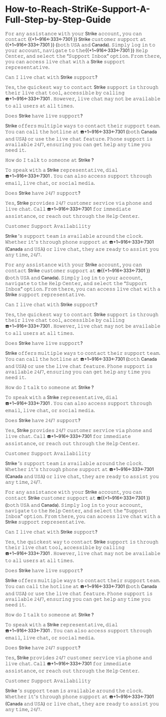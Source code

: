 # How-to-Reach-StriKe-Support-A-Full-Step-by-Step-Guide
𝙵𝚘𝚛 𝚊𝚗𝚢 𝚊𝚜𝚜𝚒𝚜𝚝𝚊𝚗𝚌𝚎 𝚠𝚒𝚝𝚑 𝚢𝚘𝚞𝚛 Strike  𝚊𝚌𝚌𝚘𝚞𝚗𝚝, 𝚢𝚘𝚞 𝚌𝚊𝚗 𝚌𝚘𝚗𝚝𝚊𝚌𝚝 {{+1~916←333←7301 }} Strike  𝚌𝚞𝚜𝚝𝚘𝚖𝚎𝚛 𝚜𝚞𝚙𝚙𝚘𝚛𝚝 𝚊𝚝 {{+1~916←333←7301 }} (𝚋𝚘𝚝𝚑 𝚄𝚂𝙰 𝚊𝚗𝚍 Canada). 𝚂𝚒𝚖𝚙𝚕𝚢 𝚕𝚘𝚐 𝚒𝚗 𝚝𝚘 𝚢𝚘𝚞𝚛 𝚊𝚌𝚌𝚘𝚞𝚗𝚝, 𝚗𝚊𝚟𝚒𝚐𝚊𝚝𝚎 𝚝𝚘 𝚝𝚑𝚎{{+1~916←333←7301 }}  𝙷𝚎𝚕𝚙 𝙲𝚎𝚗𝚝𝚎𝚛, 𝚊𝚗𝚍 𝚜𝚎𝚕𝚎𝚌𝚝 𝚝𝚑𝚎 “𝚂𝚞𝚙𝚙𝚘𝚛𝚝 𝙸𝚗𝚋𝚘𝚡” 𝚘𝚙𝚝𝚒𝚘𝚗. 𝙵𝚛𝚘𝚖 𝚝𝚑𝚎𝚛𝚎, 𝚢𝚘𝚞 𝚌𝚊𝚗 𝚊𝚌𝚌𝚎𝚜𝚜 𝚕𝚒𝚟𝚎 𝚌𝚑𝚊𝚝 𝚠𝚒𝚝𝚑 𝚊 Strike  𝚜𝚞𝚙𝚙𝚘𝚛𝚝 𝚛𝚎𝚙𝚛𝚎𝚜𝚎𝚗𝚝𝚊𝚝𝚒𝚟𝚎.

𝙲𝚊𝚗 𝙸 𝚕𝚒𝚟𝚎 𝚌𝚑𝚊𝚝 𝚠𝚒𝚝𝚑 Strike  𝚜𝚞𝚙𝚙𝚘𝚛𝚝?

𝚈𝚎𝚜, 𝚝𝚑𝚎 𝚚𝚞𝚒𝚌𝚔𝚎𝚜𝚝 𝚠𝚊𝚢 𝚝𝚘 𝚌𝚘𝚗𝚝𝚊𝚌𝚝 Strike  𝚜𝚞𝚙𝚙𝚘𝚛𝚝 𝚒𝚜 𝚝𝚑𝚛𝚘𝚞𝚐𝚑 𝚝𝚑𝚎𝚒𝚛 𝚕𝚒𝚟𝚎 𝚌𝚑𝚊𝚝 𝚝𝚘𝚘𝚕, 𝚊𝚌𝚌𝚎𝚜𝚜𝚒𝚋𝚕𝚎 𝚋𝚢 𝚌𝚊𝚕𝚕𝚒𝚗𝚐 ☎️+1~916←333←7301 . 𝙷𝚘𝚠𝚎𝚟𝚎𝚛, 𝚕𝚒𝚟𝚎 𝚌𝚑𝚊𝚝 𝚖𝚊𝚢 𝚗𝚘𝚝 𝚋𝚎 𝚊𝚟𝚊𝚒𝚕𝚊𝚋𝚕𝚎 𝚝𝚘 𝚊𝚕𝚕 𝚞𝚜𝚎𝚛𝚜 𝚊𝚝 𝚊𝚕𝚕 𝚝𝚒𝚖𝚎𝚜.

𝙳𝚘𝚎𝚜 Strike  𝚑𝚊𝚟𝚎 𝚕𝚒𝚟𝚎 𝚜𝚞𝚙𝚙𝚘𝚛𝚝?

Strike  𝚘𝚏𝚏𝚎𝚛𝚜 𝚖𝚞𝚕𝚝𝚒𝚙𝚕𝚎 𝚠𝚊𝚢𝚜 𝚝𝚘 𝚌𝚘𝚗𝚝𝚊𝚌𝚝 𝚝𝚑𝚎𝚒𝚛 𝚜𝚞𝚙𝚙𝚘𝚛𝚝 𝚝𝚎𝚊𝚖. 𝚈𝚘𝚞 𝚌𝚊𝚗 𝚌𝚊𝚕𝚕 𝚝𝚑𝚎 𝚑𝚘𝚝𝚕𝚒𝚗𝚎 𝚊𝚝 ☎️+1~916←333←7301  (𝚋𝚘𝚝𝚑 Canada 𝚊𝚗𝚍 𝚄𝚂𝙰) 𝚘𝚛 𝚞𝚜𝚎 𝚝𝚑𝚎 𝚕𝚒𝚟𝚎 𝚌𝚑𝚊𝚝 𝚏𝚎𝚊𝚝𝚞𝚛𝚎. 𝙿𝚑𝚘𝚗𝚎 𝚜𝚞𝚙𝚙𝚘𝚛𝚝 𝚒𝚜 𝚊𝚟𝚊𝚒𝚕𝚊𝚋𝚕𝚎 𝟸𝟺/𝟽, 𝚎𝚗𝚜𝚞𝚛𝚒𝚗𝚐 𝚢𝚘𝚞 𝚌𝚊𝚗 𝚐𝚎𝚝 𝚑𝚎𝚕𝚙 𝚊𝚗𝚢 𝚝𝚒𝚖𝚎 𝚢𝚘𝚞 𝚗𝚎𝚎𝚍 𝚒𝚝.

𝙷𝚘𝚠 𝚍𝚘 𝙸 𝚝𝚊𝚕𝚔 𝚝𝚘 𝚜𝚘𝚖𝚎𝚘𝚗𝚎 𝚊𝚝 Strike ?     

𝚃𝚘 𝚜𝚙𝚎𝚊𝚔 𝚠𝚒𝚝𝚑 𝚊 Strike  𝚛𝚎𝚙𝚛𝚎𝚜𝚎𝚗𝚝𝚊𝚝𝚒𝚟𝚎, 𝚍𝚒𝚊𝚕 ☎️+1~916←333←7301 . 𝚈𝚘𝚞 𝚌𝚊𝚗 𝚊𝚕𝚜𝚘 𝚊𝚌𝚌𝚎𝚜𝚜 𝚜𝚞𝚙𝚙𝚘𝚛𝚝 𝚝𝚑𝚛𝚘𝚞𝚐𝚑 𝚎𝚖𝚊𝚒𝚕, 𝚕𝚒𝚟𝚎 𝚌𝚑𝚊𝚝, 𝚘𝚛 𝚜𝚘𝚌𝚒𝚊𝚕 𝚖𝚎𝚍𝚒𝚊.

𝙳𝚘𝚎𝚜 Strike  𝚑𝚊𝚟𝚎 𝟸𝟺/𝟽 𝚜𝚞𝚙𝚙𝚘𝚛𝚝?

𝚈𝚎𝚜, Strike  𝚙𝚛𝚘𝚟𝚒𝚍𝚎𝚜 𝟸𝟺/𝟽 𝚌𝚞𝚜𝚝𝚘𝚖𝚎𝚛 𝚜𝚎𝚛𝚟𝚒𝚌𝚎 𝚟𝚒𝚊 𝚙𝚑𝚘𝚗𝚎 𝚊𝚗𝚍 𝚕𝚒𝚟𝚎 𝚌𝚑𝚊𝚝. 𝙲𝚊𝚕𝚕 ☎️+1~916←333←7301  𝚏𝚘𝚛 𝚒𝚖𝚖𝚎𝚍𝚒𝚊𝚝𝚎 𝚊𝚜𝚜𝚒𝚜𝚝𝚊𝚗𝚌𝚎, 𝚘𝚛 𝚛𝚎𝚊𝚌𝚑 𝚘𝚞𝚝 𝚝𝚑𝚛𝚘𝚞𝚐𝚑 𝚝𝚑𝚎 𝙷𝚎𝚕𝚙 𝙲𝚎𝚗𝚝𝚎𝚛.

𝙲𝚞𝚜𝚝𝚘𝚖𝚎𝚛 𝚂𝚞𝚙𝚙𝚘𝚛𝚝 𝙰𝚟𝚊𝚒𝚕𝚊𝚋𝚒𝚕𝚒𝚝𝚢

Strike ’𝚜 𝚜𝚞𝚙𝚙𝚘𝚛𝚝 𝚝𝚎𝚊𝚖 𝚒𝚜 𝚊𝚟𝚊𝚒𝚕𝚊𝚋𝚕𝚎 𝚊𝚛𝚘𝚞𝚗𝚍 𝚝𝚑𝚎 𝚌𝚕𝚘𝚌𝚔. 𝚆𝚑𝚎𝚝𝚑𝚎𝚛 𝚒𝚝'𝚜 𝚝𝚑𝚛𝚘𝚞𝚐𝚑 𝚙𝚑𝚘𝚗𝚎 𝚜𝚞𝚙𝚙𝚘𝚛𝚝 𝚊𝚝 ☎️+1~916←333←7301  (Canada 𝚊𝚗𝚍 𝚄𝚂𝙰) 𝚘𝚛 𝚕𝚒𝚟𝚎 𝚌𝚑𝚊𝚝, 𝚝𝚑𝚎𝚢 𝚊𝚛𝚎 𝚛𝚎𝚊𝚍𝚢 𝚝𝚘 𝚊𝚜𝚜𝚒𝚜𝚝 𝚢𝚘𝚞 𝚊𝚗𝚢 𝚝𝚒𝚖𝚎, 𝟸𝟺/𝟽.


𝙵𝚘𝚛 𝚊𝚗𝚢 𝚊𝚜𝚜𝚒𝚜𝚝𝚊𝚗𝚌𝚎 𝚠𝚒𝚝𝚑 𝚢𝚘𝚞𝚛 Strike  𝚊𝚌𝚌𝚘𝚞𝚗𝚝, 𝚢𝚘𝚞 𝚌𝚊𝚗 𝚌𝚘𝚗𝚝𝚊𝚌𝚝 Strike  𝚌𝚞𝚜𝚝𝚘𝚖𝚎𝚛 𝚜𝚞𝚙𝚙𝚘𝚛𝚝 𝚊𝚝 ☎️{{+1~916←333←7301 }} (𝚋𝚘𝚝𝚑 𝚄𝚂𝙰 𝚊𝚗𝚍 Canada). 𝚂𝚒𝚖𝚙𝚕𝚢 𝚕𝚘𝚐 𝚒𝚗 𝚝𝚘 𝚢𝚘𝚞𝚛 𝚊𝚌𝚌𝚘𝚞𝚗𝚝, 𝚗𝚊𝚟𝚒𝚐𝚊𝚝𝚎 𝚝𝚘 𝚝𝚑𝚎 𝙷𝚎𝚕𝚙 𝙲𝚎𝚗𝚝𝚎𝚛, 𝚊𝚗𝚍 𝚜𝚎𝚕𝚎𝚌𝚝 𝚝𝚑𝚎 “𝚂𝚞𝚙𝚙𝚘𝚛𝚝 𝙸𝚗𝚋𝚘𝚡” 𝚘𝚙𝚝𝚒𝚘𝚗. 𝙵𝚛𝚘𝚖 𝚝𝚑𝚎𝚛𝚎, 𝚢𝚘𝚞 𝚌𝚊𝚗 𝚊𝚌𝚌𝚎𝚜𝚜 𝚕𝚒𝚟𝚎 𝚌𝚑𝚊𝚝 𝚠𝚒𝚝𝚑 𝚊 Strike  𝚜𝚞𝚙𝚙𝚘𝚛𝚝 𝚛𝚎𝚙𝚛𝚎𝚜𝚎𝚗𝚝𝚊𝚝𝚒𝚟𝚎.

𝙲𝚊𝚗 𝙸 𝚕𝚒𝚟𝚎 𝚌𝚑𝚊𝚝 𝚠𝚒𝚝𝚑 Strike  𝚜𝚞𝚙𝚙𝚘𝚛𝚝?

𝚈𝚎𝚜, 𝚝𝚑𝚎 𝚚𝚞𝚒𝚌𝚔𝚎𝚜𝚝 𝚠𝚊𝚢 𝚝𝚘 𝚌𝚘𝚗𝚝𝚊𝚌𝚝 Strike  𝚜𝚞𝚙𝚙𝚘𝚛𝚝 𝚒𝚜 𝚝𝚑𝚛𝚘𝚞𝚐𝚑 𝚝𝚑𝚎𝚒𝚛 𝚕𝚒𝚟𝚎 𝚌𝚑𝚊𝚝 𝚝𝚘𝚘𝚕, 𝚊𝚌𝚌𝚎𝚜𝚜𝚒𝚋𝚕𝚎 𝚋𝚢 𝚌𝚊𝚕𝚕𝚒𝚗𝚐 ☎️+1~916←333←7301 . 𝙷𝚘𝚠𝚎𝚟𝚎𝚛, 𝚕𝚒𝚟𝚎 𝚌𝚑𝚊𝚝 𝚖𝚊𝚢 𝚗𝚘𝚝 𝚋𝚎 𝚊𝚟𝚊𝚒𝚕𝚊𝚋𝚕𝚎 𝚝𝚘 𝚊𝚕𝚕 𝚞𝚜𝚎𝚛𝚜 𝚊𝚝 𝚊𝚕𝚕 𝚝𝚒𝚖𝚎𝚜.

𝙳𝚘𝚎𝚜 Strike  𝚑𝚊𝚟𝚎 𝚕𝚒𝚟𝚎 𝚜𝚞𝚙𝚙𝚘𝚛𝚝?

Strike  𝚘𝚏𝚏𝚎𝚛𝚜 𝚖𝚞𝚕𝚝𝚒𝚙𝚕𝚎 𝚠𝚊𝚢𝚜 𝚝𝚘 𝚌𝚘𝚗𝚝𝚊𝚌𝚝 𝚝𝚑𝚎𝚒𝚛 𝚜𝚞𝚙𝚙𝚘𝚛𝚝 𝚝𝚎𝚊𝚖. 𝚈𝚘𝚞 𝚌𝚊𝚗 𝚌𝚊𝚕𝚕 𝚝𝚑𝚎 𝚑𝚘𝚝𝚕𝚒𝚗𝚎 𝚊𝚝 ☎️+1~916←333←7301  (𝚋𝚘𝚝𝚑 Canada 𝚊𝚗𝚍 𝚄𝚂𝙰) 𝚘𝚛 𝚞𝚜𝚎 𝚝𝚑𝚎 𝚕𝚒𝚟𝚎 𝚌𝚑𝚊𝚝 𝚏𝚎𝚊𝚝𝚞𝚛𝚎. 𝙿𝚑𝚘𝚗𝚎 𝚜𝚞𝚙𝚙𝚘𝚛𝚝 𝚒𝚜 𝚊𝚟𝚊𝚒𝚕𝚊𝚋𝚕𝚎 𝟸𝟺/𝟽, 𝚎𝚗𝚜𝚞𝚛𝚒𝚗𝚐 𝚢𝚘𝚞 𝚌𝚊𝚗 𝚐𝚎𝚝 𝚑𝚎𝚕𝚙 𝚊𝚗𝚢 𝚝𝚒𝚖𝚎 𝚢𝚘𝚞 𝚗𝚎𝚎𝚍 𝚒𝚝.

𝙷𝚘𝚠 𝚍𝚘 𝙸 𝚝𝚊𝚕𝚔 𝚝𝚘 𝚜𝚘𝚖𝚎𝚘𝚗𝚎 𝚊𝚝 Strike ?     

𝚃𝚘 𝚜𝚙𝚎𝚊𝚔 𝚠𝚒𝚝𝚑 𝚊 Strike  𝚛𝚎𝚙𝚛𝚎𝚜𝚎𝚗𝚝𝚊𝚝𝚒𝚟𝚎, 𝚍𝚒𝚊𝚕 ☎️+1~916←333←7301 . 𝚈𝚘𝚞 𝚌𝚊𝚗 𝚊𝚕𝚜𝚘 𝚊𝚌𝚌𝚎𝚜𝚜 𝚜𝚞𝚙𝚙𝚘𝚛𝚝 𝚝𝚑𝚛𝚘𝚞𝚐𝚑 𝚎𝚖𝚊𝚒𝚕, 𝚕𝚒𝚟𝚎 𝚌𝚑𝚊𝚝, 𝚘𝚛 𝚜𝚘𝚌𝚒𝚊𝚕 𝚖𝚎𝚍𝚒𝚊.

𝙳𝚘𝚎𝚜 Strike  𝚑𝚊𝚟𝚎 𝟸𝟺/𝟽 𝚜𝚞𝚙𝚙𝚘𝚛𝚝?

𝚈𝚎𝚜, Strike  𝚙𝚛𝚘𝚟𝚒𝚍𝚎𝚜 𝟸𝟺/𝟽 𝚌𝚞𝚜𝚝𝚘𝚖𝚎𝚛 𝚜𝚎𝚛𝚟𝚒𝚌𝚎 𝚟𝚒𝚊 𝚙𝚑𝚘𝚗𝚎 𝚊𝚗𝚍 𝚕𝚒𝚟𝚎 𝚌𝚑𝚊𝚝. 𝙲𝚊𝚕𝚕 ☎️+1~916←333←7301  𝚏𝚘𝚛 𝚒𝚖𝚖𝚎𝚍𝚒𝚊𝚝𝚎 𝚊𝚜𝚜𝚒𝚜𝚝𝚊𝚗𝚌𝚎, 𝚘𝚛 𝚛𝚎𝚊𝚌𝚑 𝚘𝚞𝚝 𝚝𝚑𝚛𝚘𝚞𝚐𝚑 𝚝𝚑𝚎 𝙷𝚎𝚕𝚙 𝙲𝚎𝚗𝚝𝚎𝚛.

𝙲𝚞𝚜𝚝𝚘𝚖𝚎𝚛 𝚂𝚞𝚙𝚙𝚘𝚛𝚝 𝙰𝚟𝚊𝚒𝚕𝚊𝚋𝚒𝚕𝚒𝚝𝚢

Strike ’𝚜 𝚜𝚞𝚙𝚙𝚘𝚛𝚝 𝚝𝚎𝚊𝚖 𝚒𝚜 𝚊𝚟𝚊𝚒𝚕𝚊𝚋𝚕𝚎 𝚊𝚛𝚘𝚞𝚗𝚍 𝚝𝚑𝚎 𝚌𝚕𝚘𝚌𝚔. 𝚆𝚑𝚎𝚝𝚑𝚎𝚛 𝚒𝚝'𝚜 𝚝𝚑𝚛𝚘𝚞𝚐𝚑 𝚙𝚑𝚘𝚗𝚎 𝚜𝚞𝚙𝚙𝚘𝚛𝚝 𝚊𝚝 ☎️+1~916←333←7301  (Canada 𝚊𝚗𝚍 𝚄𝚂𝙰) 𝚘𝚛 𝚕𝚒𝚟𝚎 𝚌𝚑𝚊𝚝, 𝚝𝚑𝚎𝚢 𝚊𝚛𝚎 𝚛𝚎𝚊𝚍𝚢 𝚝𝚘 𝚊𝚜𝚜𝚒𝚜𝚝 𝚢𝚘𝚞 𝚊𝚗𝚢 𝚝𝚒𝚖𝚎, 𝟸𝟺/𝟽.


𝙵𝚘𝚛 𝚊𝚗𝚢 𝚊𝚜𝚜𝚒𝚜𝚝𝚊𝚗𝚌𝚎 𝚠𝚒𝚝𝚑 𝚢𝚘𝚞𝚛 Strike  𝚊𝚌𝚌𝚘𝚞𝚗𝚝, 𝚢𝚘𝚞 𝚌𝚊𝚗 𝚌𝚘𝚗𝚝𝚊𝚌𝚝 Strike  𝚌𝚞𝚜𝚝𝚘𝚖𝚎𝚛 𝚜𝚞𝚙𝚙𝚘𝚛𝚝 𝚊𝚝 ☎️{{+1~916←333←7301 }} (𝚋𝚘𝚝𝚑 𝚄𝚂𝙰 𝚊𝚗𝚍 Canada). 𝚂𝚒𝚖𝚙𝚕𝚢 𝚕𝚘𝚐 𝚒𝚗 𝚝𝚘 𝚢𝚘𝚞𝚛 𝚊𝚌𝚌𝚘𝚞𝚗𝚝, 𝚗𝚊𝚟𝚒𝚐𝚊𝚝𝚎 𝚝𝚘 𝚝𝚑𝚎 𝙷𝚎𝚕𝚙 𝙲𝚎𝚗𝚝𝚎𝚛, 𝚊𝚗𝚍 𝚜𝚎𝚕𝚎𝚌𝚝 𝚝𝚑𝚎 “𝚂𝚞𝚙𝚙𝚘𝚛𝚝 𝙸𝚗𝚋𝚘𝚡” 𝚘𝚙𝚝𝚒𝚘𝚗. 𝙵𝚛𝚘𝚖 𝚝𝚑𝚎𝚛𝚎, 𝚢𝚘𝚞 𝚌𝚊𝚗 𝚊𝚌𝚌𝚎𝚜𝚜 𝚕𝚒𝚟𝚎 𝚌𝚑𝚊𝚝 𝚠𝚒𝚝𝚑 𝚊 Strike  𝚜𝚞𝚙𝚙𝚘𝚛𝚝 𝚛𝚎𝚙𝚛𝚎𝚜𝚎𝚗𝚝𝚊𝚝𝚒𝚟𝚎.

𝙲𝚊𝚗 𝙸 𝚕𝚒𝚟𝚎 𝚌𝚑𝚊𝚝 𝚠𝚒𝚝𝚑 Strike  𝚜𝚞𝚙𝚙𝚘𝚛𝚝?

𝚈𝚎𝚜, 𝚝𝚑𝚎 𝚚𝚞𝚒𝚌𝚔𝚎𝚜𝚝 𝚠𝚊𝚢 𝚝𝚘 𝚌𝚘𝚗𝚝𝚊𝚌𝚝 Strike  𝚜𝚞𝚙𝚙𝚘𝚛𝚝 𝚒𝚜 𝚝𝚑𝚛𝚘𝚞𝚐𝚑 𝚝𝚑𝚎𝚒𝚛 𝚕𝚒𝚟𝚎 𝚌𝚑𝚊𝚝 𝚝𝚘𝚘𝚕, 𝚊𝚌𝚌𝚎𝚜𝚜𝚒𝚋𝚕𝚎 𝚋𝚢 𝚌𝚊𝚕𝚕𝚒𝚗𝚐 ☎️+1~916←333←7301 . 𝙷𝚘𝚠𝚎𝚟𝚎𝚛, 𝚕𝚒𝚟𝚎 𝚌𝚑𝚊𝚝 𝚖𝚊𝚢 𝚗𝚘𝚝 𝚋𝚎 𝚊𝚟𝚊𝚒𝚕𝚊𝚋𝚕𝚎 𝚝𝚘 𝚊𝚕𝚕 𝚞𝚜𝚎𝚛𝚜 𝚊𝚝 𝚊𝚕𝚕 𝚝𝚒𝚖𝚎𝚜.

𝙳𝚘𝚎𝚜 Strike  𝚑𝚊𝚟𝚎 𝚕𝚒𝚟𝚎 𝚜𝚞𝚙𝚙𝚘𝚛𝚝?

Strike  𝚘𝚏𝚏𝚎𝚛𝚜 𝚖𝚞𝚕𝚝𝚒𝚙𝚕𝚎 𝚠𝚊𝚢𝚜 𝚝𝚘 𝚌𝚘𝚗𝚝𝚊𝚌𝚝 𝚝𝚑𝚎𝚒𝚛 𝚜𝚞𝚙𝚙𝚘𝚛𝚝 𝚝𝚎𝚊𝚖. 𝚈𝚘𝚞 𝚌𝚊𝚗 𝚌𝚊𝚕𝚕 𝚝𝚑𝚎 𝚑𝚘𝚝𝚕𝚒𝚗𝚎 𝚊𝚝 ☎️+1~916←333←7301  (𝚋𝚘𝚝𝚑 Canada 𝚊𝚗𝚍 𝚄𝚂𝙰) 𝚘𝚛 𝚞𝚜𝚎 𝚝𝚑𝚎 𝚕𝚒𝚟𝚎 𝚌𝚑𝚊𝚝 𝚏𝚎𝚊𝚝𝚞𝚛𝚎. 𝙿𝚑𝚘𝚗𝚎 𝚜𝚞𝚙𝚙𝚘𝚛𝚝 𝚒𝚜 𝚊𝚟𝚊𝚒𝚕𝚊𝚋𝚕𝚎 𝟸𝟺/𝟽, 𝚎𝚗𝚜𝚞𝚛𝚒𝚗𝚐 𝚢𝚘𝚞 𝚌𝚊𝚗 𝚐𝚎𝚝 𝚑𝚎𝚕𝚙 𝚊𝚗𝚢 𝚝𝚒𝚖𝚎 𝚢𝚘𝚞 𝚗𝚎𝚎𝚍 𝚒𝚝.

𝙷𝚘𝚠 𝚍𝚘 𝙸 𝚝𝚊𝚕𝚔 𝚝𝚘 𝚜𝚘𝚖𝚎𝚘𝚗𝚎 𝚊𝚝 Strike ?     

𝚃𝚘 𝚜𝚙𝚎𝚊𝚔 𝚠𝚒𝚝𝚑 𝚊 Strike  𝚛𝚎𝚙𝚛𝚎𝚜𝚎𝚗𝚝𝚊𝚝𝚒𝚟𝚎, 𝚍𝚒𝚊𝚕 ☎️+1~916←333←7301 . 𝚈𝚘𝚞 𝚌𝚊𝚗 𝚊𝚕𝚜𝚘 𝚊𝚌𝚌𝚎𝚜𝚜 𝚜𝚞𝚙𝚙𝚘𝚛𝚝 𝚝𝚑𝚛𝚘𝚞𝚐𝚑 𝚎𝚖𝚊𝚒𝚕, 𝚕𝚒𝚟𝚎 𝚌𝚑𝚊𝚝, 𝚘𝚛 𝚜𝚘𝚌𝚒𝚊𝚕 𝚖𝚎𝚍𝚒𝚊.

𝙳𝚘𝚎𝚜 Strike  𝚑𝚊𝚟𝚎 𝟸𝟺/𝟽 𝚜𝚞𝚙𝚙𝚘𝚛𝚝?

𝚈𝚎𝚜, Strike  𝚙𝚛𝚘𝚟𝚒𝚍𝚎𝚜 𝟸𝟺/𝟽 𝚌𝚞𝚜𝚝𝚘𝚖𝚎𝚛 𝚜𝚎𝚛𝚟𝚒𝚌𝚎 𝚟𝚒𝚊 𝚙𝚑𝚘𝚗𝚎 𝚊𝚗𝚍 𝚕𝚒𝚟𝚎 𝚌𝚑𝚊𝚝. 𝙲𝚊𝚕𝚕 ☎️+1~916←333←7301  𝚏𝚘𝚛 𝚒𝚖𝚖𝚎𝚍𝚒𝚊𝚝𝚎 𝚊𝚜𝚜𝚒𝚜𝚝𝚊𝚗𝚌𝚎, 𝚘𝚛 𝚛𝚎𝚊𝚌𝚑 𝚘𝚞𝚝 𝚝𝚑𝚛𝚘𝚞𝚐𝚑 𝚝𝚑𝚎 𝙷𝚎𝚕𝚙 𝙲𝚎𝚗𝚝𝚎𝚛.

𝙲𝚞𝚜𝚝𝚘𝚖𝚎𝚛 𝚂𝚞𝚙𝚙𝚘𝚛𝚝 𝙰𝚟𝚊𝚒𝚕𝚊𝚋𝚒𝚕𝚒𝚝𝚢

Strike ’𝚜 𝚜𝚞𝚙𝚙𝚘𝚛𝚝 𝚝𝚎𝚊𝚖 𝚒𝚜 𝚊𝚟𝚊𝚒𝚕𝚊𝚋𝚕𝚎 𝚊𝚛𝚘𝚞𝚗𝚍 𝚝𝚑𝚎 𝚌𝚕𝚘𝚌𝚔. 𝚆𝚑𝚎𝚝𝚑𝚎𝚛 𝚒𝚝'𝚜 𝚝𝚑𝚛𝚘𝚞𝚐𝚑 𝚙𝚑𝚘𝚗𝚎 𝚜𝚞𝚙𝚙𝚘𝚛𝚝 𝚊𝚝 ☎️+1~916←333←7301  (Canada 𝚊𝚗𝚍 𝚄𝚂𝙰) 𝚘𝚛 𝚕𝚒𝚟𝚎 𝚌𝚑𝚊𝚝, 𝚝𝚑𝚎𝚢 𝚊𝚛𝚎 𝚛𝚎𝚊𝚍𝚢 𝚝𝚘 𝚊𝚜𝚜𝚒𝚜𝚝 𝚢𝚘𝚞 𝚊𝚗𝚢 𝚝𝚒𝚖𝚎, 𝟸𝟺/𝟽.
